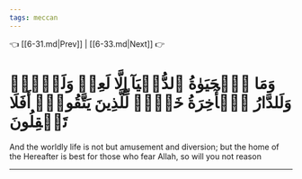 ```yaml
---
tags: meccan
---
```


👈 [[6-31.md|Prev]] | [[6-33.md|Next]] 👉

# وَمَا ٱلۡحَيَوٰةُ ٱلدُّنۡيَآ إِلَّا لَعِبٞ وَلَهۡوٞۖ وَلَلدَّارُ ٱلۡأٓخِرَةُ خَيۡرٞ لِّلَّذِينَ يَتَّقُونَۚ أَفَلَا تَعۡقِلُونَ

And the worldly life is not but amusement and diversion; but the home of the Hereafter is best for those who fear Allah, so will you not reason

---

